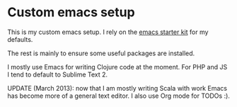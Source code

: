 Custom emacs setup
==================

This is my custom emacs setup. I rely on the [emacs starter
kit](https://github.com/technomancy/emacs-starter-kit) for my
defaults.

The rest is mainly to ensure some useful packages are installed.

I mostly use Emacs for writing Clojure code at the moment. For PHP and
JS I tend to default to Sublime Text 2.

UPDATE (March 2013): now that I am mostly writing Scala with work
Emacs has become more of a general text editor. I also use Org mode
for TODOs :).
